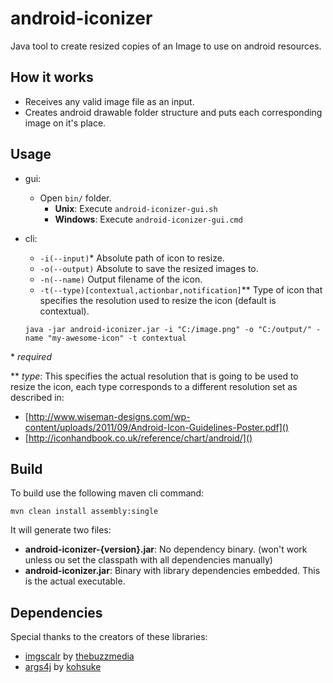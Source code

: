 # android-iconizer
Java tool to create resized copies of an Image to use on android resources.

## How it works

- Receives any valid image file as an input.
- Creates android drawable folder structure and puts each corresponding image on it's place.

## Usage

- gui:

    - Open ```bin/``` folder.
        - **Unix**: Execute ```android-iconizer-gui.sh```
        - **Windows**: Execute ```android-iconizer-gui.cmd```

- cli:

    - ```-i(--input)```*    Absolute path of icon to resize.
    - ```-o(--output)```    Absolute to save the resized images to.
    - ```-n(--name)```      Output filename of the icon.
    - ```-t(--type)[contextual,actionbar,notification]```** Type of icon that specifies the resolution used to resize the icon (default is contextual).

    ```
    java -jar android-iconizer.jar -i "C:/image.png" -o "C:/output/" -name "my-awesome-icon" -t contextual
    ```

\* *required*

\*\* *type*:
This specifies the actual resolution that is going to be used to resize the icon, each type corresponds to a different resolution set as described in:

- [http://www.wiseman-designs.com/wp-content/uploads/2011/09/Android-Icon-Guidelines-Poster.pdf]()
- [http://iconhandbook.co.uk/reference/chart/android/]()

## Build

To build use the following maven cli command:

```
mvn clean install assembly:single
```

It will generate two files:

- **android-iconizer-{version}.jar**: No dependency binary. (won't work unless ou set the classpath with all dependencies manually)
- **android-iconizer.jar**: Binary with library dependencies embedded. This is the actual executable.

## Dependencies

Special thanks to the creators of these libraries:

- [imgscalr](https://github.com/thebuzzmedia/imgscalr) by [thebuzzmedia](https://github.com/thebuzzmedia/)
- [args4j](https://github.com/kohsuke/args4j) by [kohsuke](https://github.com/kohsuke/args4j)

